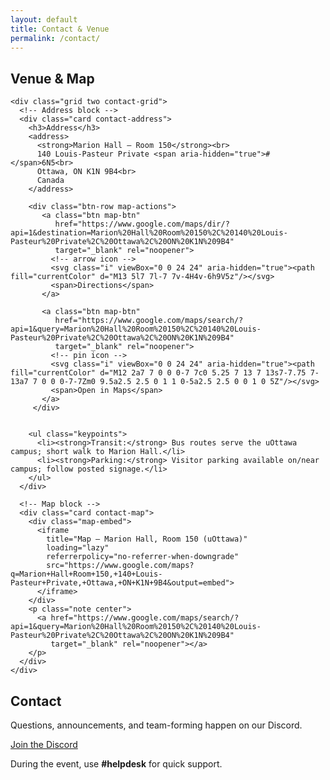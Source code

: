 ```yaml
---
layout: default
title: Contact & Venue
permalink: /contact/
---
```


<!--  <main class="container">
   <section id="contact" class="card center"> 
    <h2>Contact</h2>
    <p>All questions and updates happen on our Discord.</p>
    <a class="btn primary" href="{{ site.discord_url }}" target="_blank" rel="noopener">Join the Discord</a>
    <p class="note">During the event, use <strong>#helpdesk</strong> for quick support.</p>
  </section>
</main>  -->


<main class="container">

  <!-- Venue + Map -->
  <section class="card">
    <h2>Venue & Map</h2>

    <div class="grid two contact-grid">
      <!-- Address block -->
      <div class="card contact-address">
        <h3>Address</h3>
        <address>
          <strong>Marion Hall — Room 150</strong><br>
          140 Louis-Pasteur Private <span aria-hidden="true">#</span>6N5<br>
          Ottawa, ON K1N 9B4<br>
          Canada
        </address>

        <div class="btn-row map-actions">
           <a class="btn map-btn"
              href="https://www.google.com/maps/dir/?api=1&destination=Marion%20Hall%20Room%20150%2C%20140%20Louis-Pasteur%20Private%2C%20Ottawa%2C%20ON%20K1N%209B4"
              target="_blank" rel="noopener">
             <!-- arrow icon -->
             <svg class="i" viewBox="0 0 24 24" aria-hidden="true"><path fill="currentColor" d="M13 5l7 7l-7 7v-4H4v-6h9V5z"/></svg>
             <span>Directions</span>
           </a>
         
           <a class="btn map-btn"
              href="https://www.google.com/maps/search/?api=1&query=Marion%20Hall%20Room%20150%2C%20140%20Louis-Pasteur%20Private%2C%20Ottawa%2C%20ON%20K1N%209B4"
              target="_blank" rel="noopener">
             <!-- pin icon -->
             <svg class="i" viewBox="0 0 24 24" aria-hidden="true"><path fill="currentColor" d="M12 2a7 7 0 0 0-7 7c0 5.25 7 13 7 13s7-7.75 7-13a7 7 0 0 0-7-7Zm0 9.5a2.5 2.5 0 1 1 0-5a2.5 2.5 0 0 1 0 5Z"/></svg>
             <span>Open in Maps</span>
           </a>
         </div>


        <ul class="keypoints">
          <li><strong>Transit:</strong> Bus routes serve the uOttawa campus; short walk to Marion Hall.</li>
          <li><strong>Parking:</strong> Visitor parking available on/near campus; follow posted signage.</li>
        </ul>
      </div>

      <!-- Map block -->
      <div class="card contact-map">
        <div class="map-embed">
          <iframe
            title="Map — Marion Hall, Room 150 (uOttawa)"
            loading="lazy"
            referrerpolicy="no-referrer-when-downgrade"
            src="https://www.google.com/maps?q=Marion+Hall+Room+150,+140+Louis-Pasteur+Private,+Ottawa,+ON+K1N+9B4&output=embed">
          </iframe>
        </div>
        <p class="note center">
          <a href="https://www.google.com/maps/search/?api=1&query=Marion%20Hall%20Room%20150%2C%20140%20Louis-Pasteur%20Private%2C%20Ottawa%2C%20ON%20K1N%209B4"
             target="_blank" rel="noopener"></a>
        </p>
      </div>
    </div>
  </section>

   <!-- Contact CTA -->
  <section class="card center">
    <h2>Contact</h2>
    <p>Questions, announcements, and team-forming happen on our Discord.</p>
    <a class="btn" href="{{ site.discord_url }}" target="_blank" rel="noopener">Join the Discord</a>
    <p class="note">During the event, use <strong>#helpdesk</strong> for quick support.</p>
  </section>
</main>
